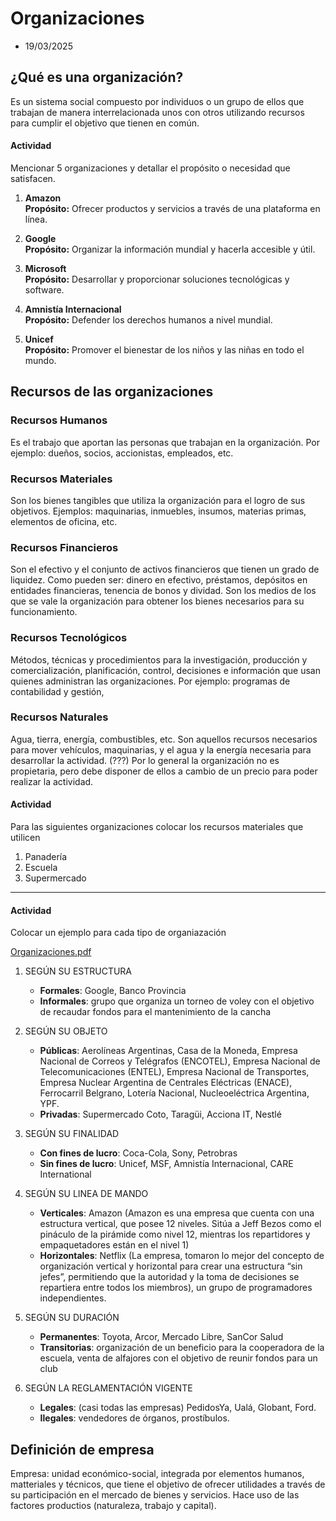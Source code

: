 # Organizaciones
- 19/03/2025

## ¿Qué es una organización?

Es un sistema social compuesto por individuos o un grupo de ellos que trabajan de manera interrelacionada unos con otros utilizando recursos para cumplir el objetivo que tienen en común.

#### Actividad
Mencionar 5 organizaciones y detallar el propósito o necesidad que satisfacen.


1. **Amazon**  
    **Propósito:** Ofrecer productos y servicios a través de una plataforma en línea.

2. **Google**  
    **Propósito:** Organizar la información mundial y hacerla accesible y útil.

3. **Microsoft**  
    **Propósito:** Desarrollar y proporcionar soluciones tecnológicas y software.

4. **Amnistía Internacional**  
   **Propósito:** Defender los derechos humanos a nivel mundial.

5. **Unicef**  
   **Propósito:** Promover el bienestar de los niños y las niñas en todo el mundo.

## Recursos de las organizaciones
### Recursos Humanos
Es el trabajo que aportan las personas que trabajan en la organización. Por ejemplo: dueños, socios, accionistas, empleados, etc.
### Recursos Materiales
Son los bienes tangibles que utiliza la organización para el logro de sus objetivos. Ejemplos: maquinarias, inmuebles, insumos, materias primas, elementos de oficina, etc.
### Recursos Financieros
Son el efectivo y el conjunto de activos financieros que tienen un grado de liquidez. Como pueden ser: dinero en efectivo, préstamos, depósitos en entidades financieras, tenencia de bonos y dividad. Son los medios de los que se vale la organización para obtener los bienes necesarios para su funcionamiento.
### Recursos Tecnológicos
Métodos, técnicas y procedimientos para la investigación, producción y comercialización, planificación, control, decisiones e información que usan quienes administran las organizaciones. Por ejemplo: programas de contabilidad y gestión, 
### Recursos Naturales
Agua, tierra, energía, combustibles, etc. Son aquellos recursos necesarios para mover vehículos, maquinarias, y el agua y la energía necesaria para desarrollar la actividad. (???)
Por lo general la organización no es propietaria, pero debe disponer de ellos a cambio de un precio para poder realizar la actividad.

#### Actividad
Para las siguientes organizaciones colocar los recursos materiales que utilicen
1. Panadería
2. Escuela
3. Supermercado

---

#### Actividad 

Colocar un ejemplo para cada tipo de organiazación

[Organizaciones.pdf](./fotocopia_goncebatt_2024.pdf)

1. SEGÚN SU ESTRUCTURA
	- **Formales**: Google, Banco Provincia
	- **Informales**: grupo que organiza un torneo de voley con el objetivo de recaudar fondos para el mantenimiento de la cancha

2. SEGÚN SU OBJETO
	- **Públicas**: Aerolíneas Argentinas, Casa de la Moneda, Empresa Nacional de Correos y Telégrafos (ENCOTEL), Empresa Nacional de Telecomunicaciones (ENTEL), Empresa Nacional de Transportes, Empresa Nuclear Argentina de Centrales Eléctricas (ENACE), Ferrocarril Belgrano, Lotería Nacional, Nucleoeléctrica Argentina, YPF.
	- **Privadas**: Supermercado Coto, Taragüi, Acciona IT, Nestlé

3. SEGÚN SU FINALIDAD
	- **Con fines de lucro**: Coca-Cola, Sony, Petrobras
	- **Sin fines de lucro**: Unicef, MSF, Amnistía Internacional, CARE International

4. SEGÚN SU LINEA DE MANDO
	- **Verticales**: Amazon (Amazon es una empresa que cuenta con una estructura vertical, que posee 12 niveles. Sitúa a Jeff Bezos como el pináculo de la pirámide como nivel 12, mientras los repartidores y empaquetadores están en el nivel 1)
	- **Horizontales**: Netflix (La empresa, tomaron lo mejor del concepto de organización vertical y horizontal para crear una estructura “sin jefes”, permitiendo que la autoridad y la toma de decisiones se repartiera entre todos los miembros), un grupo de programadores independientes.

5. SEGÚN SU DURACIÓN
	- **Permanentes**: Toyota, Arcor, Mercado Libre, SanCor Salud
	- **Transitorias**: organización de un beneficio para la cooperadora de la escuela, venta de alfajores con el objetivo de reunir fondos para un club

6. SEGÚN LA REGLAMENTACIÓN VIGENTE
	- **Legales**: (casi todas las empresas) PedidosYa, Ualá, Globant, Ford.
	- **Ilegales**: vendedores de órganos, prostíbulos. 

## Definición de empresa

Empresa: unidad económico-social, integrada por elementos humanos, matteriales y técnicos, que tiene el objetivo de ofrecer utilidades a través de su participación en el mercado de bienes y servicios. Hace uso de las factores productios (naturaleza, trabajo y capital).
